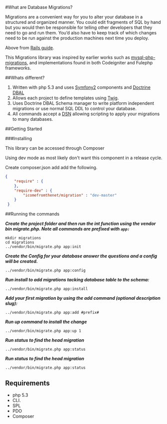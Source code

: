 #What are Database Migrations?

Migrations are a convenient way for you to alter your database in a structured and organized manner. You could edit fragments of SQL by hand but you would then be responsible for telling other developers that they need to go and run them. You’d also have to keep track of which changes need to be run against the production machines next time you deploy.

Above from [Rails guide](http://guides.rubyonrails.org/migrations.html).

This Migrations library was inspired by earlier works such as [mysql-php-migrations](https://github.com/davejkiger/mysql-php-migrations),
and implementations found in both Codeigniter and Fulephp frameworks.

##Whats different?

1. Written with php 5.3 and uses [Symfony2](http://symfony.com/components) components and [Doctrine DBAL](http://www.doctrine-project.org/projects/dbal.html)
2. Allows each project to define templates using [Twig](http://twig.sensiolabs.org/).
3. Uses Doctrine DBAL Schema manager to write platform independent migrations or use normal SQL DDL to control your database.
4. All commands accept a [DSN](http://en.wikipedia.org/wiki/Data_Source_Name) allowing scripting to apply your migrations to many databases.

##Getting Started

###Installing

This library can be accessed through Composer

Using dev mode as most likely don't want this component in a release cycle.

Create composer.json add add the following.

```json
{
    "require" : {
    },
    "require-dev" : {
        "icomefromthenet/migration" : "dev-master" 
    }
 }
```

##Running the commands

***Create the project folder and then run the int function using the vendor bin migrate.php. Note all commands are prefixed with `app:`***

    mkdir migrations
    cd migrations
    ../vendor/bin/migrate.php app:init 

***Create the Config for your database answer the questions and a config will be created.***

    ../vendor/bin/migrate.php app:config 

***Run install to add migrations tacking database table to the schema:***

    ../vendor/bin/migrate.php app:install 

***Add your first migration by using the add command (optional description slug):***

    ../vendor/bin/migrate.php app:add #prefix# 

***Run up command to install the change***

    ../vendor/bin/migrate.php app:up 1

***Run status to find the head migration***

    ../vendor/bin/migrate.php app:status

***Run status to find the head migration***

    ../vendor/bin/migrate.php app:status


Requirements
----------------

* php 5.3
* CLI.
* SPL
* PDO
* Composer
